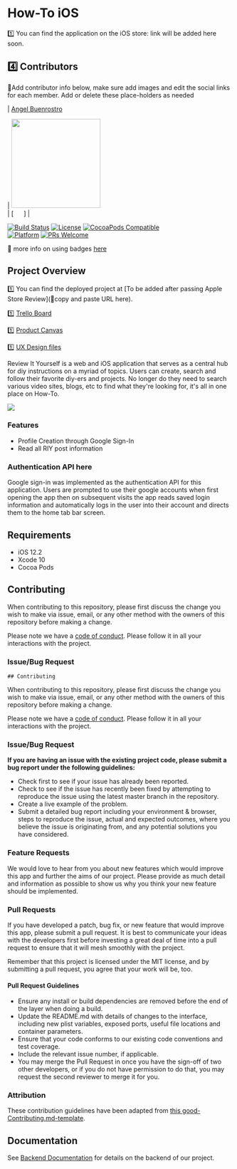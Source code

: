 

# How-To iOS 

1️⃣ You can find the application on the iOS store: link will be added here soon.

## 4️⃣ Contributors

🚫Add contributor info below, make sure add images and edit the social links for each member. Add or delete these place-holders as needed

|                                       [Angel Buenrostro](https://github.com/angelbuenrostro) 

|                      [<img src="https://avatars3.githubusercontent.com/u/4079981?s=460&v=4" width = "200" />](https://github.com/)                       
|                 [ <img src="https://github.com/favicon.ico" width="15"> ]
| [ <img src="https://static.licdn.com/sc/h/al2o9zrvru7aqj8e1x2rzsrca" width="15"> ](https://www.linkedin.com/) 

[![Build Status][travis-image]][travis-url]
[![License][license-image]][license-url]
[![CocoaPods Compatible](https://img.shields.io/cocoapods/v/EZSwiftExtensions.svg)](https://img.shields.io/cocoapods/v/LFAlertController.svg)  
[![Platform](https://img.shields.io/cocoapods/p/LFAlertController.svg?style=flat)](http://cocoapods.org/pods/LFAlertController)
[![PRs Welcome](https://img.shields.io/badge/PRs-welcome-brightgreen.svg?style=flat-square)](http://makeapullrequest.com)

🚫 more info on using badges [here](https://github.com/badges/shields)

## Project Overview

1️⃣ You can find the deployed project at [To be added after passing Apple Store Review](🚫copy and paste URL here).

1️⃣ [Trello Board](https://trello.com/b/vZ0hvT9Q/labs-13-how-to)

1️⃣ [Product Canvas](https://docs.google.com/document/d/175olB_zZ7dd4bmDLb2WfAMQfk81Ej3lKhnXlmTIpP5A/edit#)

1️⃣ [UX Design files](https://projects.invisionapp.com/share/P4S6N4XWEC7#/screens/365137488) 

Review It Yourself is a web and iOS application that serves as a central hub for diy instructions on a myriad of topics. Users can create, search and follow their favorite diy-ers and projects. No longer do they need to search various video sites, blogs, etc to find what they're looking for, it's all in one place on How-To.

![](header.png)

### Features

-    Profile Creation through Google Sign-In
-    Read all RIY post information

### Authentication API here

Google sign-in was implemented as the authentication API for this application. Users are prompted to use their google accounts when first opening the app then on subsequent visits the app reads saved login information and automatically logs in the user into their account and directs them to the home tab bar screen.


## Requirements


-   iOS 12.2
-   Xcode 10
-   Cocoa Pods

## Contributing

When contributing to this repository, please first discuss the change you wish to make via issue, email, or any other method with the owners of this repository before making a change.

Please note we have a [code of conduct](./CODE_OF_CONDUCT.md). Please follow it in all your interactions with the project.

### Issue/Bug Request

    ## Contributing

When contributing to this repository, please first discuss the change you wish to make via issue, email, or any other method with the owners of this repository before making a change.

Please note we have a [code of conduct](./code_of_conduct.md). Please follow it in all your interactions with the project.

### Issue/Bug Request

 **If you are having an issue with the existing project code, please submit a bug report under the following guidelines:**
 - Check first to see if your issue has already been reported.
 - Check to see if the issue has recently been fixed by attempting to reproduce the issue using the latest master branch in the repository.
 - Create a live example of the problem.
 - Submit a detailed bug report including your environment & browser, steps to reproduce the issue, actual and expected outcomes,  where you believe the issue is originating from, and any potential solutions you have considered.

### Feature Requests

We would love to hear from you about new features which would improve this app and further the aims of our project. Please provide as much detail and information as possible to show us why you think your new feature should be implemented.

### Pull Requests

If you have developed a patch, bug fix, or new feature that would improve this app, please submit a pull request. It is best to communicate your ideas with the developers first before investing a great deal of time into a pull request to ensure that it will mesh smoothly with the project.

Remember that this project is licensed under the MIT license, and by submitting a pull request, you agree that your work will be, too.

#### Pull Request Guidelines

- Ensure any install or build dependencies are removed before the end of the layer when doing a build.
- Update the README.md with details of changes to the interface, including new plist variables, exposed ports, useful file locations and container parameters.
- Ensure that your code conforms to our existing code conventions and test coverage.
- Include the relevant issue number, if applicable.
- You may merge the Pull Request in once you have the sign-off of two other developers, or if you do not have permission to do that, you may request the second reviewer to merge it for you.

### Attribution

These contribution guidelines have been adapted from [this good-Contributing.md-template](https://gist.github.com/PurpleBooth/b24679402957c63ec426).


## Documentation

See [Backend Documentation](https://github.com/labs13-how-to/backend) for details on the backend of our project.


[swift-image]: https://img.shields.io/badge/swift-3.0-orange.svg
[swift-url]: https://swift.org/
[license-image]: https://img.shields.io/badge/License-MIT-blue.svg
[license-url]: LICENSE
[travis-image]: https://img.shields.io/travis/dbader/node-datadog-metrics/master.svg?style=flat-square
[travis-url]: https://travis-ci.org/dbader/node-datadog-metrics
[codebeat-image]: https://codebeat.co/badges/c19b47ea-2f9d-45df-8458-b2d952fe9dad
[codebeat-url]: https://codebeat.co/projects/github-com-vsouza-awesomeios-com
